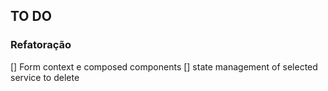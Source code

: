 ## TO DO

### Refatoração

[] Form context e composed components
[] state management of selected service to delete

